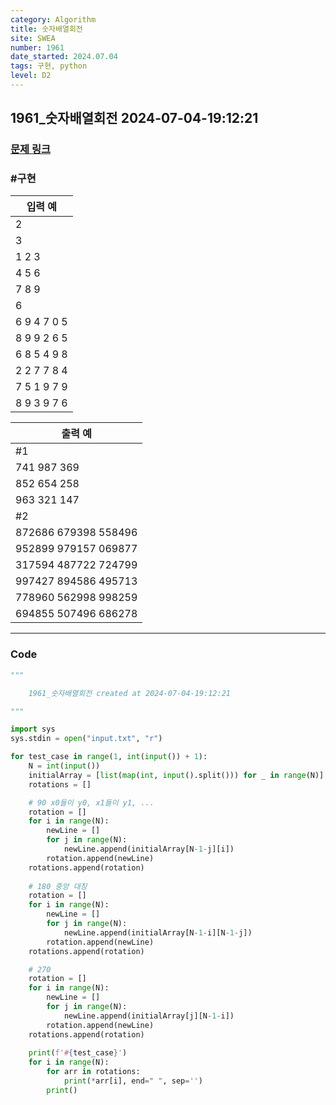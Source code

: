 ```yaml
---
category: Algorithm
title: 숫자배열회전
site: SWEA
number: 1961
date_started: 2024.07.04
tags: 구현, python
level: D2
---
```


## 1961\_숫자배열회전 2024-07-04-19:12:21

### [문제 링크]()

### #구현

| 입력 예     |
| ----------- |
| 2           |
| 3           |
| 1 2 3       |
| 4 5 6       |
| 7 8 9       |
| 6           |
| 6 9 4 7 0 5 |
| 8 9 9 2 6 5 |
| 6 8 5 4 9 8 |
| 2 2 7 7 8 4 |
| 7 5 1 9 7 9 |
| 8 9 3 9 7 6 |

| 출력 예              |
| -------------------- |
| #1                   |
| 741 987 369          |
| 852 654 258          |
| 963 321 147          |
| #2                   |
| 872686 679398 558496 |
| 952899 979157 069877 |
| 317594 487722 724799 |
| 997427 894586 495713 |
| 778960 562998 998259 |
| 694855 507496 686278 |

---

### Code

<!-- CODE-APPENDED:1961_숫자배열회전.py -->
```python
"""

	1961_숫자배열회전 created at 2024-07-04-19:12:21

"""

import sys
sys.stdin = open("input.txt", "r")

for test_case in range(1, int(input()) + 1):
    N = int(input())
    initialArray = [list(map(int, input().split())) for _ in range(N)]
    rotations = []

    # 90 x0들이 y0, x1들이 y1, ...
    rotation = []
    for i in range(N):
        newLine = []
        for j in range(N):
            newLine.append(initialArray[N-1-j][i])
        rotation.append(newLine)
    rotations.append(rotation)
    
    # 180 중앙 대칭
    rotation = []
    for i in range(N):
        newLine = []
        for j in range(N):
            newLine.append(initialArray[N-1-i][N-1-j])
        rotation.append(newLine)
    rotations.append(rotation)

    # 270
    rotation = []
    for i in range(N):
        newLine = []
        for j in range(N):
            newLine.append(initialArray[j][N-1-i])
        rotation.append(newLine)
    rotations.append(rotation)
    
    print(f'#{test_case}')
    for i in range(N):
        for arr in rotations:
            print(*arr[i], end=" ", sep='')
        print()
```
